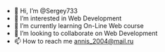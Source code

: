 - 👋 Hi, I’m @Sergey733
- 👀 I’m interested in Web Development
- 🌱 I’m currently learning On-Line Web course
- 💞️ I’m looking to collaborate on Web Development
- 📫 How to reach me annis_2004@mail.ru

<!---
Sergey733/Sergey733 is a ✨ special ✨ repository because its `README.md` (this file) appears on your GitHub profile.
You can click the Preview link to take a look at your changes.
--->
